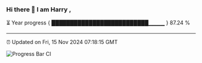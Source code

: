 ### Hi there 👋 I am Harry , 

⏳ Year progress { ██████████████████████████▁▁▁▁ } 87.24 %

---

⏰ Updated on Fri, 15 Nov 2024 07:18:15 GMT

![Progress Bar CI](https://github.com/duykhang68/duykhang68/workflows/Progress%20Bar%20CI/badge.svg)
